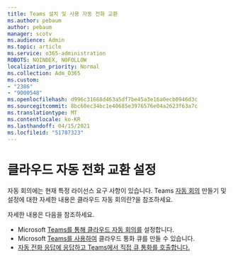 ```yaml
---
title: Teams 설치 및 사용 자동 전화 교환
ms.author: pebaum
author: pebaum
manager: scotv
ms.audience: Admin
ms.topic: article
ms.service: o365-administration
ROBOTS: NOINDEX, NOFOLLOW
localization_priority: Normal
ms.collection: Adm_O365
ms.custom:
- "2386"
- "9000548"
ms.openlocfilehash: d996c31668d463a5df7be45a3e16a0ecb0946d3c
ms.sourcegitcommit: 8bc60ec34bc1e40685e3976576e04a2623f63a7c
ms.translationtype: MT
ms.contentlocale: ko-KR
ms.lasthandoff: 04/15/2021
ms.locfileid: "51787323"
---
```

# <a name="set-up-a-cloud-auto-attendant"></a>클라우드 자동 전화 교환 설정

자동 회의에는 현재 특정 라이선스 요구 사항이 있습니다. Teams [자동 회의](https://docs.microsoft.com/microsoftteams/what-are-phone-system-auto-attendants) 만들기 및 설정에 대한 자세한 내용은 클라우드 자동 회의란?을 참조하세요. 

자세한 내용은 다음을 참조하세요.

- Microsoft [Teams를 통해 클라우드 자동 회의를](https://docs.microsoft.com/microsoftteams/create-a-phone-system-auto-attendant) 설정합니다. 
- Microsoft [Teams를 사용하여](https://docs.microsoft.com/microsoftteams/create-a-phone-system-call-queue) 클라우드 통화 큐를 만들 수 있습니다. 
- [자동 전화 응답에 응답하고 Teams에서 직접 큐 통화를 호출합니다.](https://docs.microsoft.com/microsoftteams/answer-auto-attendant-and-call-queue-calls) 